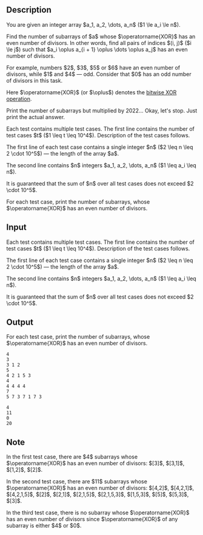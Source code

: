 ## Description

<div><p>You are given an integer array $a_1, a_2, \dots, a_n$ ($1 \le a_i \le n$).</p><p>Find the number of subarrays of $a$ whose $\operatorname{XOR}$ has an even number of divisors. In other words, find all pairs of indices $(i, j)$ ($i \le j$) such that $a_i \oplus a_{i + 1} \oplus \dots \oplus a_j$ has an even number of divisors.</p><p>For example, numbers $2$, $3$, $5$ or $6$ have an even number of divisors, while $1$ and $4$&nbsp;— odd. Consider that $0$ has an odd number of divisors in this task.</p><p>Here $\operatorname{XOR}$ (or $\oplus$) denotes the <a href="https://en.wikipedia.org/wiki/Bitwise_operation#XOR">bitwise XOR operation</a>.</p><p><span class="tex-font-style-striked">Print the number of subarrays but multiplied by 2022...</span> Okay, let's stop. Just print the actual answer.</p></div><div class="input-specification"><p>Each test contains multiple test cases. The first line contains the number of test cases $t$ ($1 \leq t \leq 10^4$). Description of the test cases follows.</p><p>The first line of each test case contains a single integer $n$ ($2 \leq n \leq 2 \cdot 10^5$)&nbsp;— the length of the array $a$.</p><p>The second line contains $n$ integers $a_1, a_2, \dots, a_n$ ($1 \leq a_i \leq n$).</p><p>It is guaranteed that the sum of $n$ over all test cases does not exceed $2 \cdot 10^5$. </p></div><div class="output-specification"><p>For each test case, print the number of subarrays, whose $\operatorname{XOR}$ has an even number of divisors.</p></div>

## Input

<p>Each test contains multiple test cases. The first line contains the number of test cases $t$ ($1 \leq t \leq 10^4$). Description of the test cases follows.</p><p>The first line of each test case contains a single integer $n$ ($2 \leq n \leq 2 \cdot 10^5$)&nbsp;— the length of the array $a$.</p><p>The second line contains $n$ integers $a_1, a_2, \dots, a_n$ ($1 \leq a_i \leq n$).</p><p>It is guaranteed that the sum of $n$ over all test cases does not exceed $2 \cdot 10^5$. </p>

## Output

<p>For each test case, print the number of subarrays, whose $\operatorname{XOR}$ has an even number of divisors.</p>





```input1|2,3,6,7
4
3
3 1 2
5
4 2 1 5 3
4
4 4 4 4
7
5 7 3 7 1 7 3
```




```output1
4
11
0
20
```



## Note

<p>In the first test case, there are $4$ subarrays whose $\operatorname{XOR}$ has an even number of divisors: $[3]$, $[3,1]$, $[1,2]$, $[2]$.</p><p>In the second test case, there are $11$ subarrays whose $\operatorname{XOR}$ has an even number of divisors: $[4,2]$, $[4,2,1]$, $[4,2,1,5]$, $[2]$, $[2,1]$, $[2,1,5]$, $[2,1,5,3]$, $[1,5,3]$, $[5]$, $[5,3]$, $[3]$.</p><p>In the third test case, there is no subarray whose $\operatorname{XOR}$ has an even number of divisors since $\operatorname{XOR}$ of any subarray is either $4$ or $0$.</p>
